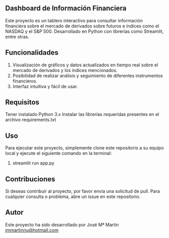 ## Dashboard de Información Financiera
Este proyecto es un tablero interactivo para consultar información financiera sobre el mercado de derivados sobre futuros e índices como el NASDAQ y el S&P 500. Desarrollado en Python con librerías como Streamlit, entre otras.

## Funcionalidades
1. Visualización de gráficos y datos actualizados en tiempo real sobre el mercado de derivados y los índices mencionados.
2. Posibilidad de realizar análisis y seguimiento de diferentes instrumentos financieros.
3. Interfaz intuitiva y fácil de usar.

## Requisitos
Tener instalado Python 3.x
Instalar las librerías requeridas presentes en el archivo requirements.txt

## Uso
Para ejecutar este proyecto, simplemente clone este repositorio a su equipo local y ejecute el siguiente comando en la terminal:
1. streamlit run app.py


## Contribuciones
Si deseas contribuir al proyecto, por favor envía una solicitud de pull. Para cualquier consulta o problema, abre un issue en este repositorio.

## Autor
Este proyecto ha sido desarrollado por José Mª Martin jmmartinnu@hotmail.com